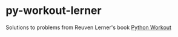 # py-workout-lerner
Solutions to problems from Reuven Lerner's book [Python Workout](https://www.manning.com/books/python-workout)
